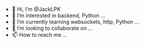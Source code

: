 - 👋 Hi, I’m @JackLPK
- 👀 I’m interested in backend, Python ...
- 🌱 I’m currently learning websockets, http, Python ...
- 💞️ I’m looking to collaborate on ...
- 📫 How to reach me ...

<!---
JackLPK/JackLPK is a ✨ special ✨ repository because its `README.md` (this file) appears on your GitHub profile.
You can click the Preview link to take a look at your changes.
--->
